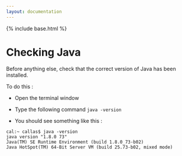 ```yaml
---
layout: documentation
---
```


{% include base.html %}

# Checking Java

Before anything else, check that the correct version of Java has been installed.

To do this :

* Open the terminal window

* Type the following command `java -version`

* You should see something like this :

```
cal:~ callas$ java -version
java version "1.8.0 73"
Java(TM) SE Runtime Environment (build 1.8.0_73-b02)
Java HotSpot(TM) 64-Bit Server VM (build 25.73-b02, mixed mode)
```


